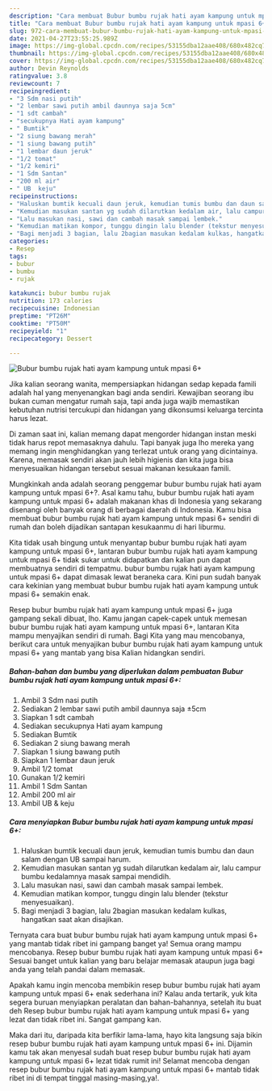 ```yaml
---
description: "Cara membuat Bubur bumbu rujak hati ayam kampung untuk mpasi 6+ yang nikmat dan Mudah Dibuat"
title: "Cara membuat Bubur bumbu rujak hati ayam kampung untuk mpasi 6+ yang nikmat dan Mudah Dibuat"
slug: 972-cara-membuat-bubur-bumbu-rujak-hati-ayam-kampung-untuk-mpasi-6-yang-nikmat-dan-mudah-dibuat
date: 2021-04-27T23:55:25.989Z
image: https://img-global.cpcdn.com/recipes/53155dba12aae408/680x482cq70/bubur-bumbu-rujak-hati-ayam-kampung-untuk-mpasi-6-foto-resep-utama.jpg
thumbnail: https://img-global.cpcdn.com/recipes/53155dba12aae408/680x482cq70/bubur-bumbu-rujak-hati-ayam-kampung-untuk-mpasi-6-foto-resep-utama.jpg
cover: https://img-global.cpcdn.com/recipes/53155dba12aae408/680x482cq70/bubur-bumbu-rujak-hati-ayam-kampung-untuk-mpasi-6-foto-resep-utama.jpg
author: Devin Reynolds
ratingvalue: 3.8
reviewcount: 7
recipeingredient:
- "3 Sdm nasi putih"
- "2 lembar sawi putih ambil daunnya saja 5cm"
- "1 sdt cambah"
- "secukupnya Hati ayam kampung"
- " Bumtik"
- "2 siung bawang merah"
- "1 siung bawang putih"
- "1 lembar daun jeruk"
- "1/2 tomat"
- "1/2 kemiri"
- "1 Sdm Santan"
- "200 ml air"
- " UB  keju"
recipeinstructions:
- "Haluskan bumtik kecuali daun jeruk, kemudian tumis bumbu dan daun salam dengan UB sampai harum."
- "Kemudian masukan santan yg sudah dilarutkan kedalam air, lalu campur bumbu kedalamnya masak sampai mendidih."
- "Lalu masukan nasi, sawi dan cambah masak sampai lembek."
- "Kemudian matikan kompor, tunggu dingin lalu blender (tekstur menyesuaikan)."
- "Bagi menjadi 3 bagian, lalu 2bagian masukan kedalam kulkas, hangatkan saat akan disajikan."
categories:
- Resep
tags:
- bubur
- bumbu
- rujak

katakunci: bubur bumbu rujak 
nutrition: 173 calories
recipecuisine: Indonesian
preptime: "PT26M"
cooktime: "PT50M"
recipeyield: "1"
recipecategory: Dessert

---
```



![Bubur bumbu rujak hati ayam kampung untuk mpasi 6+](https://img-global.cpcdn.com/recipes/53155dba12aae408/680x482cq70/bubur-bumbu-rujak-hati-ayam-kampung-untuk-mpasi-6-foto-resep-utama.jpg)

Jika kalian seorang wanita, mempersiapkan hidangan sedap kepada famili adalah hal yang menyenangkan bagi anda sendiri. Kewajiban seorang ibu bukan cuman mengatur rumah saja, tapi anda juga wajib memastikan kebutuhan nutrisi tercukupi dan hidangan yang dikonsumsi keluarga tercinta harus lezat.

Di zaman  saat ini, kalian memang dapat mengorder hidangan instan meski tidak harus repot memasaknya dahulu. Tapi banyak juga lho mereka yang memang ingin menghidangkan yang terlezat untuk orang yang dicintainya. Karena, memasak sendiri akan jauh lebih higienis dan kita juga bisa menyesuaikan hidangan tersebut sesuai makanan kesukaan famili. 



Mungkinkah anda adalah seorang penggemar bubur bumbu rujak hati ayam kampung untuk mpasi 6+?. Asal kamu tahu, bubur bumbu rujak hati ayam kampung untuk mpasi 6+ adalah makanan khas di Indonesia yang sekarang disenangi oleh banyak orang di berbagai daerah di Indonesia. Kamu bisa membuat bubur bumbu rujak hati ayam kampung untuk mpasi 6+ sendiri di rumah dan boleh dijadikan santapan kesukaanmu di hari liburmu.

Kita tidak usah bingung untuk menyantap bubur bumbu rujak hati ayam kampung untuk mpasi 6+, lantaran bubur bumbu rujak hati ayam kampung untuk mpasi 6+ tidak sukar untuk didapatkan dan kalian pun dapat membuatnya sendiri di tempatmu. bubur bumbu rujak hati ayam kampung untuk mpasi 6+ dapat dimasak lewat beraneka cara. Kini pun sudah banyak cara kekinian yang membuat bubur bumbu rujak hati ayam kampung untuk mpasi 6+ semakin enak.

Resep bubur bumbu rujak hati ayam kampung untuk mpasi 6+ juga gampang sekali dibuat, lho. Kamu jangan capek-capek untuk memesan bubur bumbu rujak hati ayam kampung untuk mpasi 6+, lantaran Kita mampu menyajikan sendiri di rumah. Bagi Kita yang mau mencobanya, berikut cara untuk menyajikan bubur bumbu rujak hati ayam kampung untuk mpasi 6+ yang mantab yang bisa Kalian hidangkan sendiri.

<!--inarticleads1-->

##### Bahan-bahan dan bumbu yang diperlukan dalam pembuatan Bubur bumbu rujak hati ayam kampung untuk mpasi 6+:

1. Ambil 3 Sdm nasi putih
1. Sediakan 2 lembar sawi putih ambil daunnya saja ±5cm
1. Siapkan 1 sdt cambah
1. Sediakan secukupnya Hati ayam kampung
1. Sediakan  Bumtik
1. Sediakan 2 siung bawang merah
1. Siapkan 1 siung bawang putih
1. Siapkan 1 lembar daun jeruk
1. Ambil 1/2 tomat
1. Gunakan 1/2 kemiri
1. Ambil 1 Sdm Santan
1. Ambil 200 ml air
1. Ambil  UB &amp; keju




<!--inarticleads2-->

##### Cara menyiapkan Bubur bumbu rujak hati ayam kampung untuk mpasi 6+:

1. Haluskan bumtik kecuali daun jeruk, kemudian tumis bumbu dan daun salam dengan UB sampai harum.
1. Kemudian masukan santan yg sudah dilarutkan kedalam air, lalu campur bumbu kedalamnya masak sampai mendidih.
1. Lalu masukan nasi, sawi dan cambah masak sampai lembek.
1. Kemudian matikan kompor, tunggu dingin lalu blender (tekstur menyesuaikan).
1. Bagi menjadi 3 bagian, lalu 2bagian masukan kedalam kulkas, hangatkan saat akan disajikan.




Ternyata cara buat bubur bumbu rujak hati ayam kampung untuk mpasi 6+ yang mantab tidak ribet ini gampang banget ya! Semua orang mampu mencobanya. Resep bubur bumbu rujak hati ayam kampung untuk mpasi 6+ Sesuai banget untuk kalian yang baru belajar memasak ataupun juga bagi anda yang telah pandai dalam memasak.

Apakah kamu ingin mencoba membikin resep bubur bumbu rujak hati ayam kampung untuk mpasi 6+ enak sederhana ini? Kalau anda tertarik, yuk kita segera buruan menyiapkan peralatan dan bahan-bahannya, setelah itu buat deh Resep bubur bumbu rujak hati ayam kampung untuk mpasi 6+ yang lezat dan tidak ribet ini. Sangat gampang kan. 

Maka dari itu, daripada kita berfikir lama-lama, hayo kita langsung saja bikin resep bubur bumbu rujak hati ayam kampung untuk mpasi 6+ ini. Dijamin kamu tak akan menyesal sudah buat resep bubur bumbu rujak hati ayam kampung untuk mpasi 6+ lezat tidak rumit ini! Selamat mencoba dengan resep bubur bumbu rujak hati ayam kampung untuk mpasi 6+ mantab tidak ribet ini di tempat tinggal masing-masing,ya!.


